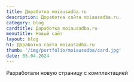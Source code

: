 ```yaml
---
title: Доработка moiausadba.ru
description: Доработка сайта moiausadba.ru.
category: blog
cardtitle: Доработка moiausadba.ru
menutitle: Новый сайт
layout: blog
h1: Доработка сайта moiausadba.ru
thumb: '/img/portfolio/moiausadba/card.jpg'
date: 05.04.2024
---
```

Разработали новую страницу с комплектацией